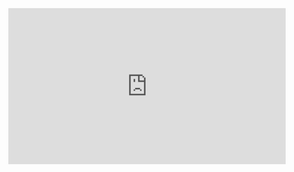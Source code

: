 <iframe width="560" height="315" src="https://www.youtube.com/embed/j_RQsUg1vJ0" title="YouTube video player" frameborder="0" allow="accelerometer; autoplay; clipboard-write; encrypted-media; gyroscope; picture-in-picture" allowfullscreen></iframe>
